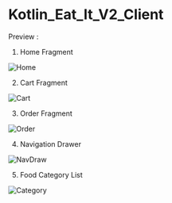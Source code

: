 # Kotlin_Eat_It_V2_Client

Preview : 
1. Home Fragment



![Home](https://website-aldi-majid.000webhostapp.com/pictures/1.jfif)






2. Cart Fragment






![Cart](https://website-aldi-majid.000webhostapp.com/pictures/1.jfif)







3. Order Fragment






![Order](https://website-aldi-majid.000webhostapp.com/pictures/1.jfif)






4. Navigation Drawer






![NavDraw](https://website-aldi-majid.000webhostapp.com/pictures/1.jfif)





5. Food Category List






![Category](https://website-aldi-majid.000webhostapp.com/pictures/1.jfif)
